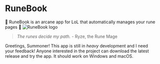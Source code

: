 # RuneBook
📖 RuneBook is an arcane app for LoL that automatically manages your rune pages 📜
![RuneBook logo](https://i.imgur.com/ZNuF0lE.png)
> *The runes decide my path.* - Ryze, the Rune Mage

Greetings, Summoner!
This app is still in *heavy* development and I need your feedback! Anyone interested in the project can download the latest release and try the app. It should work on Windows and macOS.
